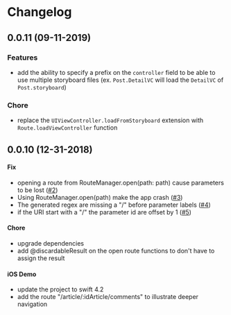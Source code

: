 # Changelog

## 0.0.11 (09-11-2019)
### Features
* add the ability to specify a prefix on the `controller` field to be able to use multiple storyboard files (ex. `Post.DetailVC` will load the `DetailVC` of `Post.storyboard`)

### Chore
* replace the `UIViewController.loadFromStoryboard` extension with `Route.loadViewController` function

## 0.0.10 (12-31-2018)

#### Fix
* opening a route from RouteManager.open(path: path) cause parameters to be lost ([#2](https://github.com/ericdesa/Expedit/issues/2))
* Using RouteManager.open(path) make the app crash ([#3](https://github.com/ericdesa/Expedit/issues/3))
* The generated regex are missing a "/" before parameter labels ([#4](https://github.com/ericdesa/Expedit/issues/4))
* if the URI start with a "/" the parameter id are offset by 1 ([#5](https://github.com/ericdesa/Expedit/issues/5))

#### Chore
* upgrade dependencies
* add @discardableResult on the open route functions to don't have to assign the result

#### iOS Demo
* update the project to swift 4.2
* add the route "/article/:idArticle/comments" to illustrate deeper navigation
